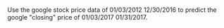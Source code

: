# 
Use the google stock price data of 01/03/2012$~$12/30/2016 to predict the google "closing" price of 01/03/2017$~$01/31/2017.
